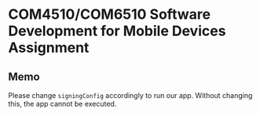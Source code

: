 # COM4510/COM6510 Software Development for Mobile Devices Assignment

## Memo
Please change `signingConfig` accordingly to run our app. Without changing this, the app cannot be executed.
